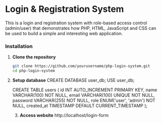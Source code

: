# Login & Registration System

This is a login and registration system with role-based access control (admin/user) that demonstrates how PHP, HTML, JavaScript and CSS can be used to build a simple and interesting web application.

### Installation

1. **Clone the repository**
   ```bash
   git clone https://github.com/yourusername/php-login-system.git
   cd php-login-system

2. **Setup database**
   CREATE DATABASE user_db;
   USE user_db;

    CREATE TABLE users (
    id INT AUTO_INCREMENT PRIMARY KEY,
    name VARCHAR(100) NOT NULL,
    email VARCHAR(100) UNIQUE NOT NULL,
    password VARCHAR(255) NOT NULL,
    role ENUM('user', 'admin') NOT NULL,
    created_at TIMESTAMP DEFAULT CURRENT_TIMESTAMP
   );

   3. **Access website**
      http://localhost/login-form
